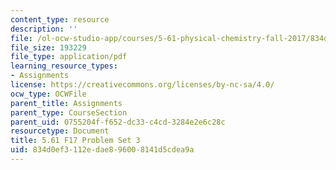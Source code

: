 ```yaml
---
content_type: resource
description: ''
file: /ol-ocw-studio-app/courses/5-61-physical-chemistry-fall-2017/834d0ef3112edae896008141d5cdea9a_MIT5_61F17_pset3.pdf
file_size: 193229
file_type: application/pdf
learning_resource_types:
- Assignments
license: https://creativecommons.org/licenses/by-nc-sa/4.0/
ocw_type: OCWFile
parent_title: Assignments
parent_type: CourseSection
parent_uid: 0755204f-f652-dc33-c4cd-3284e2e6c28c
resourcetype: Document
title: 5.61 F17 Problem Set 3
uid: 834d0ef3-112e-dae8-9600-8141d5cdea9a
---
```

